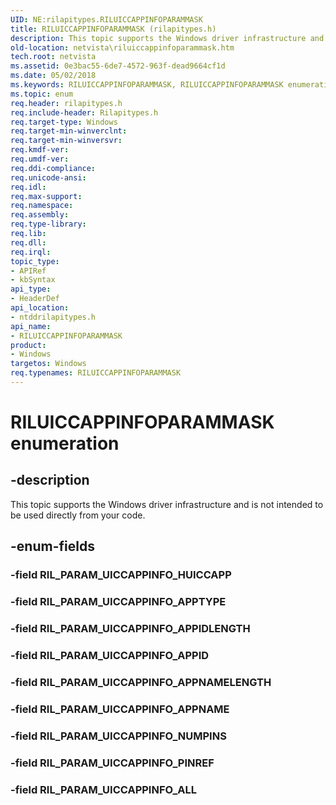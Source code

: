 ```yaml
---
UID: NE:rilapitypes.RILUICCAPPINFOPARAMMASK
title: RILUICCAPPINFOPARAMMASK (rilapitypes.h)
description: This topic supports the Windows driver infrastructure and is not intended to be used directly from your code.
old-location: netvista\riluiccappinfoparammask.htm
tech.root: netvista
ms.assetid: 0e3bac55-6de7-4572-963f-dead9664cf1d
ms.date: 05/02/2018
ms.keywords: RILUICCAPPINFOPARAMMASK, RILUICCAPPINFOPARAMMASK enumeration [Network Drivers Starting with Windows Vista], RIL_PARAM_UICCAPPINFO_ALL, RIL_PARAM_UICCAPPINFO_APPID, RIL_PARAM_UICCAPPINFO_APPIDLENGTH, RIL_PARAM_UICCAPPINFO_APPNAME, RIL_PARAM_UICCAPPINFO_APPNAMELENGTH, RIL_PARAM_UICCAPPINFO_APPTYPE, RIL_PARAM_UICCAPPINFO_NUMPINS, RIL_PARAM_UICCAPPINFO_PINREF, netvista.riluiccappinfoparammask, ntddrilapitypes/RILUICCAPPINFOPARAMMASK, ntddrilapitypes/RIL_PARAM_UICCAPPINFO_ALL, ntddrilapitypes/RIL_PARAM_UICCAPPINFO_APPID, ntddrilapitypes/RIL_PARAM_UICCAPPINFO_APPIDLENGTH, ntddrilapitypes/RIL_PARAM_UICCAPPINFO_APPNAME, ntddrilapitypes/RIL_PARAM_UICCAPPINFO_APPNAMELENGTH, ntddrilapitypes/RIL_PARAM_UICCAPPINFO_APPTYPE, ntddrilapitypes/RIL_PARAM_UICCAPPINFO_NUMPINS, ntddrilapitypes/RIL_PARAM_UICCAPPINFO_PINREF
ms.topic: enum
req.header: rilapitypes.h
req.include-header: Rilapitypes.h
req.target-type: Windows
req.target-min-winverclnt: 
req.target-min-winversvr: 
req.kmdf-ver: 
req.umdf-ver: 
req.ddi-compliance: 
req.unicode-ansi: 
req.idl: 
req.max-support: 
req.namespace: 
req.assembly: 
req.type-library: 
req.lib: 
req.dll: 
req.irql: 
topic_type:
- APIRef
- kbSyntax
api_type:
- HeaderDef
api_location:
- ntddrilapitypes.h
api_name:
- RILUICCAPPINFOPARAMMASK
product:
- Windows
targetos: Windows
req.typenames: RILUICCAPPINFOPARAMMASK
---
```


# RILUICCAPPINFOPARAMMASK enumeration


## -description


This topic supports the Windows driver infrastructure and is not intended to be used directly from your code.


## -enum-fields




### -field RIL_PARAM_UICCAPPINFO_HUICCAPP


### -field RIL_PARAM_UICCAPPINFO_APPTYPE


### -field RIL_PARAM_UICCAPPINFO_APPIDLENGTH


### -field RIL_PARAM_UICCAPPINFO_APPID


### -field RIL_PARAM_UICCAPPINFO_APPNAMELENGTH


### -field RIL_PARAM_UICCAPPINFO_APPNAME


### -field RIL_PARAM_UICCAPPINFO_NUMPINS


### -field RIL_PARAM_UICCAPPINFO_PINREF


### -field RIL_PARAM_UICCAPPINFO_ALL

